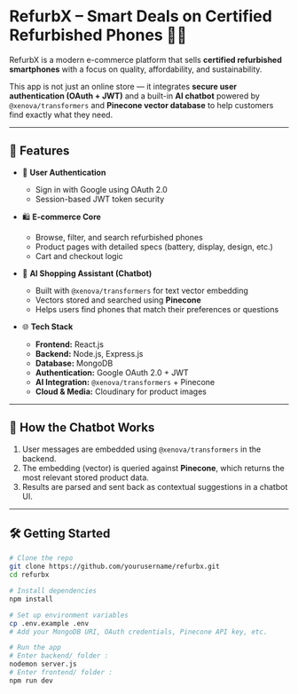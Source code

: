 # RefurbX – Smart Deals on Certified Refurbished Phones 🛒📱

RefurbX is a modern e-commerce platform that sells **certified refurbished smartphones** with a focus on quality, affordability, and sustainability.

This app is not just an online store — it integrates **secure user authentication (OAuth + JWT)** and a built-in **AI chatbot** powered by `@xenova/transformers` and **Pinecone vector database** to help customers find exactly what they need.

---

## 🚀 Features

- 🔐 **User Authentication**
  - Sign in with Google using OAuth 2.0
  - Session-based JWT token security

- 🛍️ **E-commerce Core**
  - Browse, filter, and search refurbished phones
  - Product pages with detailed specs (battery, display, design, etc.)
  - Cart and checkout logic

- 🤖 **AI Shopping Assistant (Chatbot)**
  - Built with `@xenova/transformers` for text vector embedding
  - Vectors stored and searched using **Pinecone**
  - Helps users find phones that match their preferences or questions

- 🌐 **Tech Stack**
  - **Frontend:** React.js
  - **Backend:** Node.js, Express.js
  - **Database:** MongoDB
  - **Authentication:** Google OAuth 2.0 + JWT
  - **AI Integration:** `@xenova/transformers` + Pinecone
  - **Cloud & Media:** Cloudinary for product images

---

## 🧠 How the Chatbot Works

1. User messages are embedded using `@xenova/transformers` in the backend.
2. The embedding (vector) is queried against **Pinecone**, which returns the most relevant stored product data.
3. Results are parsed and sent back as contextual suggestions in a chatbot UI.

---

## 🛠️ Getting Started

```bash
# Clone the repo
git clone https://github.com/yourusername/refurbx.git
cd refurbx

# Install dependencies
npm install

# Set up environment variables
cp .env.example .env
# Add your MongoDB URI, OAuth credentials, Pinecone API key, etc.

# Run the app
# Enter backend/ folder :
nodemon server.js
# Enter frontend/ folder :
npm run dev
